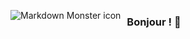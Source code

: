 <img src="https://encrypted-tbn0.gstatic.com/images?q=tbn:ANd9GcRDmZXtaU-7hmNaARyCjcXYVfJVRFzmMyPeRA&usqp=CAU"
     alt="Markdown Monster icon"
     style="float: left; margin-right: 10px;" />

### Bonjour ! 👋


